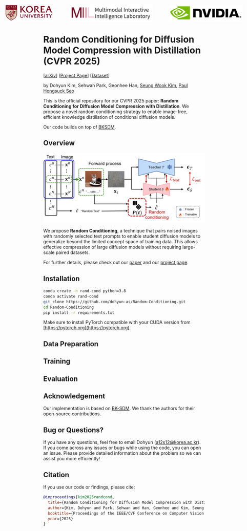 <div style="display: flex; justify-content: center; align-items: center; gap: 50px;">
  <img src="assets/ku-logo.png" alt="korea" height="50" style="margin-right: 5px;">
  <img src="assets/miil.png" alt="miil" height="54">
  <img src="assets/NVLogo_2D_H.jpg" alt="nvidia" height="50">
</div>

# Random Conditioning for Diffusion Model Compression with Distillation (CVPR 2025)

[[arXiv](#)] [[Project Page](https://dohyun-as.github.io/Random-Conditioning/)] [[Dataset](#)]<br>

by Dohyun Kim, Sehwan Park, Geonhee Han, [Seung Wook Kim](https://seung-kim.github.io/seungkim/), [Paul Hongsuck Seo](https://phseo.github.io/)

This is the official repository for our CVPR 2025 paper: **Random Conditioning for Diffusion Model Compression with Distillation**. We propose a novel random conditioning strategy to enable image-free, efficient knowledge distillation of conditional diffusion models.

Our code builds on top of [BKSDM](https://github.com/Nota-NetsPresso/BK-SDM).

## Overview

![Figure](assets/randcond.png)

We propose **Random Conditioning**, a technique that pairs noised images with randomly selected text prompts to enable student diffusion models to generalize beyond the limited concept space of training data. This allows effective compression of large diffusion models without requiring large-scale paired datasets.

For further details, please check out our [paper](#) and our [project page](https://dohyun-as.github.io/Random-Conditioning/).

## Installation

```bash
conda create -n rand-cond python=3.8
conda activate rand-cond
git clone https://github.com/dohyun-as/Random-Conditioning.git
cd Random-Conditioning
pip install -r requirements.txt
```

Make sure to install PyTorch compatible with your CUDA version from [https://pytorch.org](https://pytorch.org).

## Data Preparation

<!-- You can prepare the data following the guidance from the BK-SDM repo, as our code builds on top of [BKSDM](https://github.com/Nota-NetsPresso/BK-SDM). -->

## Training

<!-- Run the training script with the desired configuration:

```bash
python train.py --config configs/randcond.yaml
```

The configuration file allows you to toggle options like random conditioning, use of additional texts, and model size. -->

## Evaluation

<!-- Evaluate a trained model with:

```bash
python eval.py --config configs/eval.yaml --checkpoint [path_to_checkpoint]
```

Evaluation will report FID, IS, and CLIP scores on standard benchmarks (e.g., DiffusionDB). -->

## Acknowledgement

Our implementation is based on [BK-SDM](https://github.com/Nota-NetsPresso/BK-SDM). We thank the authors for their open-source contributions.

## Bug or Questions?
If you have any questions, feel free to email Dohyun (a12s12@korea.ac.kr). If you come across any issues or bugs while using the code, you can open an issue. Please provide detailed information about the problem so we can assist you more efficiently!

## Citation

If you use our code or findings, please cite:

```bibtex
@inproceedings{kim2025randcond,
  title={Random Conditioning for Diffusion Model Compression with Distillation},
  author={Kim, Dohyun and Park, Sehwan and Han, Geonhee and Kim, Seung Wook and Seo, Paul Hongsuck},
  booktitle={Proceedings of the IEEE/CVF Conference on Computer Vision and Pattern Recognition (CVPR)},
  year={2025}
}
```
